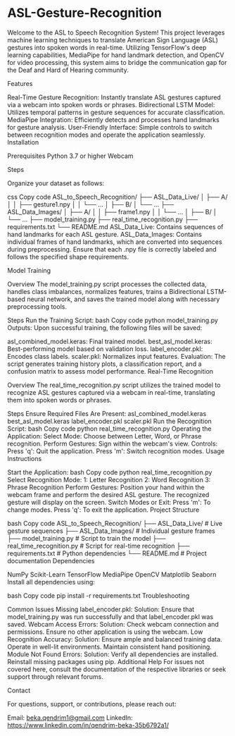 # ASL-Gesture-Recognition
Welcome to the ASL to Speech Recognition System! This project leverages machine learning techniques to translate American Sign Language (ASL) gestures into spoken words in real-time. Utilizing TensorFlow's deep learning capabilities, MediaPipe for hand landmark detection, and OpenCV for video processing, this system aims to bridge the communication gap for the Deaf and Hard of Hearing community.

Features

Real-Time Gesture Recognition: Instantly translate ASL gestures captured via a webcam into spoken words or phrases.
Bidirectional LSTM Model: Utilizes temporal patterns in gesture sequences for accurate classification.
MediaPipe Integration: Efficiently detects and processes hand landmarks for gesture analysis.
User-Friendly Interface: Simple controls to switch between recognition modes and operate the application seamlessly.
Installation

Prerequisites
Python 3.7 or higher
Webcam

Steps

Organize your dataset as follows:

css
Copy code
ASL_to_Speech_Recognition/
├── ASL_Data_Live/
│   ├── A/
│   │   ├── gesture1.npy
│   │   └── ...
│   ├── B/
│   └── ...
├── ASL_Data_Images/
│   ├── A/
│   │   ├── frame1.npy
│   │   └── ...
│   ├── B/
│   └── ...
├── model_training.py
├── real_time_recognition.py
├── requirements.txt
└── README.md
ASL_Data_Live: Contains sequences of hand landmarks for each ASL gesture.
ASL_Data_Images: Contains individual frames of hand landmarks, which are converted into sequences during preprocessing.
Ensure that each .npy file is correctly labeled and follows the specified shape requirements.

Model Training

Overview
The model_training.py script processes the collected data, handles class imbalances, normalizes features, trains a Bidirectional LSTM-based neural network, and saves the trained model along with necessary preprocessing tools.

Steps
Run the Training Script:
bash
Copy code
python model_training.py
Outputs:
Upon successful training, the following files will be saved:

asl_combined_model.keras: Final trained model.
best_asl_model.keras: Best-performing model based on validation loss.
label_encoder.pkl: Encodes class labels.
scaler.pkl: Normalizes input features.
Evaluation:
The script generates training history plots, a classification report, and a confusion matrix to assess model performance.
Real-Time Recognition

Overview
The real_time_recognition.py script utilizes the trained model to recognize ASL gestures captured via a webcam in real-time, translating them into spoken words or phrases.

Steps
Ensure Required Files Are Present:
asl_combined_model.keras
best_asl_model.keras
label_encoder.pkl
scaler.pkl
Run the Recognition Script:
bash
Copy code
python real_time_recognition.py
Operating the Application:
Select Mode: Choose between Letter, Word, or Phrase recognition.
Perform Gestures: Sign within the webcam's view.
Controls:
Press 'q': Quit the application.
Press 'm': Switch recognition modes.
Usage Instructions

Start the Application:
bash
Copy code
python real_time_recognition.py
Select Recognition Mode:
1: Letter Recognition
2: Word Recognition
3: Phrase Recognition
Perform Gestures:
Position your hand within the webcam frame and perform the desired ASL gesture.
The recognized gesture will display on the screen.
Switch Modes or Exit:
Press 'm': To change modes.
Press 'q': To exit the application.
Project Structure

bash
Copy code
ASL_to_Speech_Recognition/
├── ASL_Data_Live/           # Live gesture sequences
├── ASL_Data_Images/         # Individual gesture frames
├── model_training.py        # Script to train the model
├── real_time_recognition.py # Script for real-time recognition
├── requirements.txt         # Python dependencies
└── README.md                # Project documentation
Dependencies

NumPy
Scikit-Learn
TensorFlow
MediaPipe
OpenCV
Matplotlib
Seaborn
Install all dependencies using:

bash
Copy code
pip install -r requirements.txt
Troubleshooting

Common Issues
Missing label_encoder.pkl:
Solution: Ensure that model_training.py was run successfully and that label_encoder.pkl was saved.
Webcam Access Errors:
Solution: Check webcam connection and permissions. Ensure no other application is using the webcam.
Low Recognition Accuracy:
Solution:
Ensure ample and balanced training data.
Operate in well-lit environments.
Maintain consistent hand positioning.
Module Not Found Errors:
Solution: Verify all dependencies are installed. Reinstall missing packages using pip.
Additional Help
For issues not covered here, consult the documentation of the respective libraries or seek support through relevant forums.

Contact

For questions, support, or contributions, please reach out:

Email: beka.qendrim1@gmail.com
LinkedIn: https://www.linkedin.com/in/qendrim-beka-35b6792a1/


